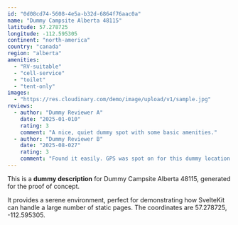 ```yaml
---
id: "0d08cd74-5608-4e5a-b32d-6864f76aac0a"
name: "Dummy Campsite Alberta 48115"
latitude: 57.278725
longitude: -112.595305
continent: "north-america"
country: "canada"
region: "alberta"
amenities:
  - "RV-suitable"
  - "cell-service"
  - "toilet"
  - "tent-only"
images:
  - "https://res.cloudinary.com/demo/image/upload/v1/sample.jpg"
reviews:
  - author: "Dummy Reviewer A"
    date: "2025-01-010"
    rating: 3
    comment: "A nice, quiet dummy spot with some basic amenities."
  - author: "Dummy Reviewer B"
    date: "2025-08-027"
    rating: 3
    comment: "Found it easily. GPS was spot on for this dummy location."
---
```


This is a **dummy description** for Dummy Campsite Alberta 48115, generated for the proof of concept.

It provides a serene environment, perfect for demonstrating how SvelteKit can handle a large number of static pages. The coordinates are 57.278725, -112.595305.
